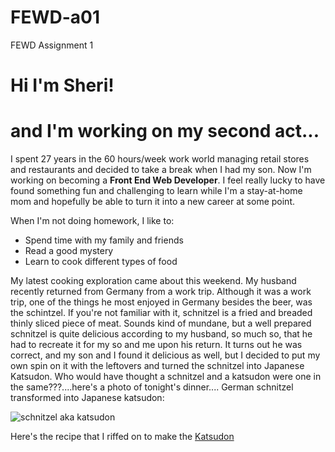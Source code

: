 # FEWD-a01
FEWD Assignment 1

# Hi I'm Sheri!

# and I'm working on my second act...

I spent 27 years in the 60 hours/week work world managing retail stores and restaurants and decided to take a break when I had my son.  Now I'm working on becoming a **Front End Web Developer**.  I feel really lucky to have found something fun and challenging to learn while I'm a stay-at-home mom and hopefully be able to turn it into a new career at some point.

When I'm not doing homework, I like to:
* Spend time with my family and friends
* Read a good mystery 
* Learn to cook different types of food

My latest cooking exploration came about this weekend.  My husband recently returned from Germany from a work trip.  Although it was a work trip, one of the things he most enjoyed in Germany besides the beer, was the schintzel.  If you're not familiar with it, schnitzel is a fried and breaded thinly sliced piece of meat.  Sounds kind of mundane, but a well prepared schnitzel is quite delicious according to my husband, so much so, that he had to recreate it for my so and me upon his return.  It turns out he was correct, and my son and I found it delicious as well, but I decided to put my own spin on it with the leftovers and turned the schnitzel into Japanese Katsudon.  Who would have thought a schnitzel and a katsudon were one in the same???....here's a photo of tonight's dinner.... German schnitzel transformed into Japanese katsudon:

![schnitzel aka katsudon](https://cdn.pixabay.com/photo/2015/10/24/13/25/japanese-1004450__480.jpg)

Here's the recipe that I riffed on to make the [Katsudon](https://thewoksoflife.com/katsudon/) 
